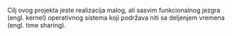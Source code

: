 Cilj ovog projekta jeste realizacija malog, ali sasvim funkcionalnog jezgra (engl. kernel) operativnog sistema koji podržava niti sa
deljenjem vremena (engl. time sharing).
